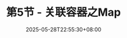 ---
title: "第5节 - 关联容器之Map"
description: 
date: 2025-05-28T22:55:30+08:00
hidden: false
comments: true
draft: true
---